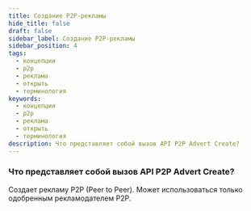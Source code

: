 ```yaml
---
title: Создание P2P-рекламы
hide_title: false
draft: false
sidebar_label: Создание P2P-рекламы
sidebar_position: 4
tags:
  - концепции
  - p2p
  - реклама
  - открыть
  - терминология
keywords:
  - концепции
  - p2p
  - реклама
  - открыть
  - терминология
description: Что представляет собой вызов API P2P Advert Create?
---
```


### Что представляет собой вызов API P2P Advert Create?

Создает рекламу P2P (Peer to Peer). Может использоваться только одобренным рекламодателем P2P.
